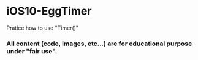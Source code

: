 # iOS10-EggTimer

Pratice how to use "Timer()"

### All content (code, images, etc...) are for educational purpose under "fair use".
